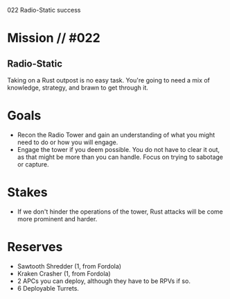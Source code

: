 022
Radio-Static
success

# Mission // #022
## Radio-Static

Taking on a Rust outpost is no easy task. You're going to need a mix of knowledge, strategy, and brawn to get through it.

# Goals
- Recon the Radio Tower and gain an understanding of what you might need to do or how you will engage.
- Engage the tower if you deem possible. You do not have to clear it out, as that might be more than you can handle. Focus on trying to sabotage or capture.

# Stakes
- If we don't hinder the operations of the tower, Rust attacks will be come more prominent and harder.

# Reserves
- Sawtooth Shredder (1, from Fordola)
- Kraken Crasher (1, from Fordola)
- 2 APCs you can deploy, although they have to be RPVs if so.
- 6 Deployable Turrets.